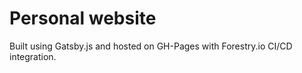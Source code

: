 # Personal website
Built using Gatsby.js and hosted on GH-Pages with Forestry.io CI/CD integration. 
